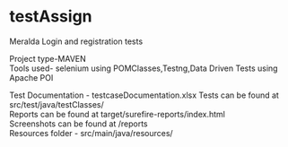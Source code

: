 # testAssign
 Meralda Login and registration tests
 
 
 Project type-MAVEN <br>
 Tools used- selenium using POMClasses,Testng,Data Driven Tests using Apache POI

Test Documentation - testcaseDocumentation.xlsx
Tests can be found at src/test/java/testClasses/ <br>
Reports can be found at target/surefire-reports/index.html <br>
Screenshots can be found at /reports <br>
Resources folder - src/main/java/resources/ <br>

